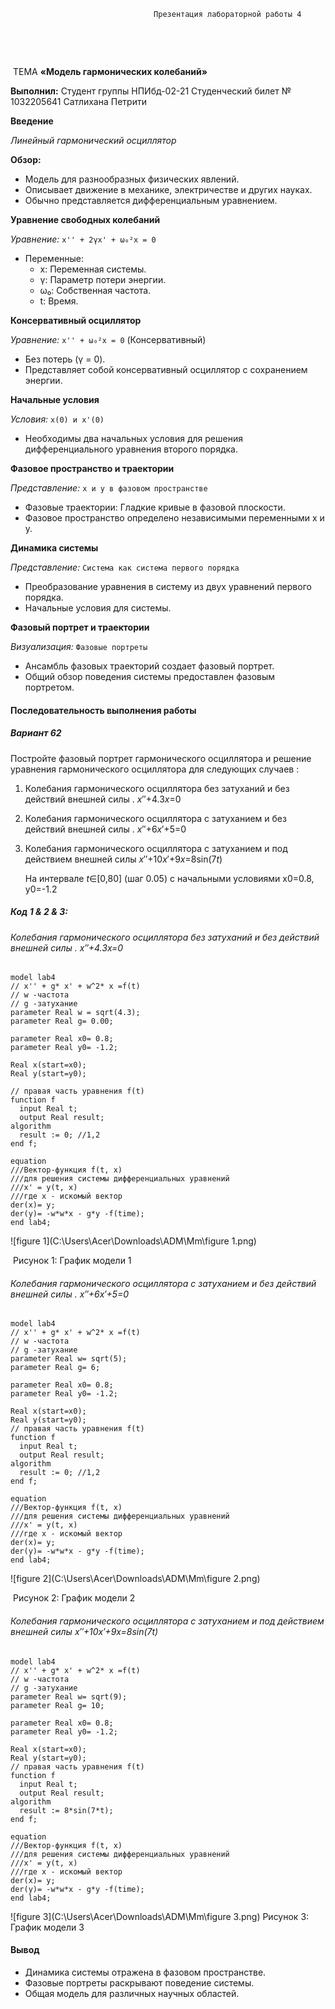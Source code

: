 									Презентация лабораторной работы 4



​										



​								



​									ТЕМА **«Модель гармонических колебаний»**
​						











**Выполнил:**
Студент группы НПИбд-02-21
Студенческий билет № 1032205641
Сатлихана Петрити  







**Введение**

*Линейный гармонический осциллятор*

**Обзор:**

- Модель для разнообразных физических явлений.
- Описывает движение в механике, электричестве и других науках.
- Обычно представляется дифференциальным уравнением.

**Уравнение свободных колебаний**

*Уравнение:* `x'' + 2γx' + ω₀²x = 0`

- Переменные:
  - x: Переменная системы.
  - γ: Параметр потери энергии.
  - ω₀: Собственная частота.
  - t: Время.

**Консервативный осциллятор**

*Уравнение:* `x'' + ω₀²x = 0` (Консервативный)

- Без потерь (γ = 0).
- Представляет собой консервативный осциллятор с сохранением энергии.

**Начальные условия**

*Условия:* `x(0) и x'(0)`

- Необходимы два начальных условия для решения дифференциального уравнения второго порядка.

**Фазовое пространство и траектории**

*Представление:* `x и y в фазовом пространстве`

- Фазовые траектории: Гладкие кривые в фазовой плоскости.
- Фазовое пространство определено независимыми переменными x и y.

**Динамика системы**

*Представление:* `Система как система первого порядка`

- Преобразование уравнения в систему из двух уравнений первого порядка.
- Начальные условия для системы.

**Фазовый портрет и траектории**

*Визуализация:* `Фазовые портреты`

- Ансамбль фазовых траекторий создает фазовый портрет.
- Общий обзор поведения системы предоставлен фазовым портретом.

#### Последовательность выполнения работы

##### **Вариант 62**

Постройте фазовый портрет гармонического осциллятора и решение уравнения гармонического осциллятора для следующих случаев :

1. Колебания гармонического осциллятора без затуханий и без действий внешней силы . *x*′′+4.3*x*=0

2. Колебания гармонического осциллятора c затуханием и без действий внешней силы . *x*′′+6*x*′+5=0

3. Колебания гармонического осциллятора c затуханием и под действием внешней силы *x*′′+10*x*′+9*x*=8sin(7*t*)

   На интервале *t*∈[0,80] (шаг 0.05) с начальными условиями x0=0.8, y0=-1.2

   

##### Код 1 & 2 & 3:

###### Колебания гармонического осциллятора без затуханий и без действий внешней силы . *x*′′+4.3*x*=0

```
model lab4
// x'' + g* x' + w^2* x =f(t)
// w -частота
// g -затухание
parameter Real w = sqrt(4.3);
parameter Real g= 0.00;

parameter Real x0= 0.8;
parameter Real y0= -1.2;

Real x(start=x0);
Real y(start=y0);

// правая часть уравнения f(t)
function f 
  input Real t;
  output Real result;
algorithm
  result := 0; //1,2
end f;

equation
///Вектор-функция f(t, x)
///для решения системы дифференциальных уравнений
///x' = y(t, x)
///где x - искомый вектор
der(x)= y;
der(y)= -w*w*x - g*y -f(time);
end lab4;

```



![figure 1](C:\Users\Acer\Downloads\ADM\Mm\figure 1.png)

​											Рисунок 1: График модели 1

###### Колебания гармонического осциллятора c затуханием и без действий внешней силы . *x*′′+6*x*′+5=0 

```
model lab4
// x'' + g* x' + w^2* x =f(t)
// w -частота
// g -затухание
parameter Real w= sqrt(5);
parameter Real g= 6;

parameter Real x0= 0.8;
parameter Real y0= -1.2;

Real x(start=x0);
Real y(start=y0);
// правая часть уравнения f(t)
function f 
  input Real t;
  output Real result;
algorithm
  result := 0; //1,2
end f;

equation
///Вектор-функция f(t, x)
///для решения системы дифференциальных уравнений
///x' = y(t, x)
///где x - искомый вектор
der(x)= y;
der(y)= -w*w*x - g*y -f(time);
end lab4;

```

![figure 2](C:\Users\Acer\Downloads\ADM\Mm\figure 2.png)

​											Рисунок 2: График модели 2

###### Колебания гармонического осциллятора c затуханием и под действием внешней силы *x*′′+10*x*′+9*x*=8sin(7*t*)

```
model lab4
// x'' + g* x' + w^2* x =f(t)
// w -частота
// g -затухание
parameter Real w= sqrt(9);
parameter Real g= 10;

parameter Real x0= 0.8;
parameter Real y0= -1.2;

Real x(start=x0);
Real y(start=y0);
// правая часть уравнения f(t)
function f 
  input Real t;
  output Real result;
algorithm
  result := 8*sin(7*t);
end f;

equation
///Вектор-функция f(t, x)
///для решения системы дифференциальных уравнений
///x' = y(t, x)
///где x - искомый вектор
der(x)= y;
der(y)= -w*w*x - g*y -f(time);
end lab4;
```

 ![figure 3](C:\Users\Acer\Downloads\ADM\Mm\figure 3.png)
					Рисунок 3: График модели 3

#### Вывод

- Динамика системы отражена в фазовом пространстве.
- Фазовые портреты раскрывают поведение системы.
- Общая модель для различных научных областей.
